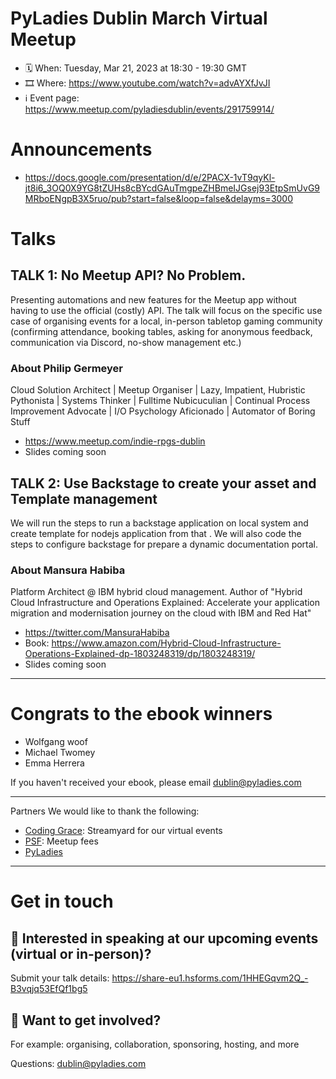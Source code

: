 # PyLadies Dublin March Virtual Meetup


* 🗓 When: Tuesday, Mar 21, 2023 at 18:30 - 19:30 GMT
* 🎞 Where: https://www.youtube.com/watch?v=advAYXfJvJI
* ℹ️ Event page: https://www.meetup.com/pyladiesdublin/events/291759914/

# Announcements
* https://docs.google.com/presentation/d/e/2PACX-1vT9qyKl-jt8i6_3OQ0X9YG8tZUHs8cBYcdGAuTmgpeZHBmeIJGsej93EtpSmUvG9MRboENgpB3X5ruo/pub?start=false&loop=false&delayms=3000

# Talks
## TALK 1: No Meetup API? No Problem.
Presenting automations and new features for the Meetup app without having to use the official (costly) API. The talk will focus on the specific use case of organising events for a local, in-person tabletop gaming community (confirming attendance, booking tables, asking for anonymous feedback, communication via Discord, no-show management etc.)

### About Philip Germeyer
Cloud Solution Architect | Meetup Organiser | Lazy, Impatient, Hubristic Pythonista | Systems Thinker | Fulltime Nubicuculian | Continual Process Improvement Advocate | I/O Psychology Aficionado | Automator of Boring Stuff

* https://www.meetup.com/indie-rpgs-dublin
* Slides coming soon

## TALK 2: Use Backstage to create your asset and Template management
We will run the steps to run a backstage application on local system and create template for nodejs application from that . We will also code the steps to configure backstage for prepare a dynamic documentation portal.

### About Mansura Habiba
Platform Architect @ IBM hybrid cloud management. Author of "Hybrid Cloud Infrastructure and Operations Explained: Accelerate your application migration and modernisation journey on the cloud with IBM and Red Hat"
* https://twitter.com/MansuraHabiba
* Book: https://www.amazon.com/Hybrid-Cloud-Infrastructure-Operations-Explained-dp-1803248319/dp/1803248319/
* Slides coming soon

---

# Congrats to the ebook winners
* Wolfgang woof
* Michael Twomey
* Emma Herrera

If you haven't received your ebook, please email dublin@pyladies.com

---

 Partners
We would like to thank the following:

- [Coding Grace](https://codinggrace.com/): Streamyard for our virtual events
- [PSF](https://www.python.org/psf-landing/): Meetup fees
- [PyLadies](https://pyladies.com/)

---

# Get in touch
## 🎤 Interested in speaking at our upcoming events (virtual or in-person)?
Submit your talk details: https://share-eu1.hsforms.com/1HHEGqvm2Q_-B3vqjq53EfQf1bg5


## 💖 Want to get involved?
For example: organising, collaboration, sponsoring, hosting, and more

Questions: dublin@pyladies.com
